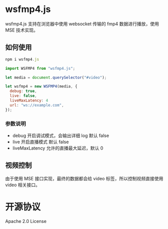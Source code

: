 # wsfmp4.js

wsfmp4.js  支持在浏览器中使用 websocket 传输的 fmp4 数据进行播放，使用 MSE 技术实现。

## 如何使用

```javascript
npm i wsfmp4.js
```

```javascript
import WSFMP4 from "wsfmp4.js";

let media = document.querySelector("#video");

let wsfmp4 = new WSFMP4(media, {
  debug: true,
  live: false,
  liveMaxLatency: 4
  url: "ws://example.com",
});
```

### 参数说明

- debug 开启调试模式，会输出详细 log 默认 false
- live 开启直播模式 默认 false
- liveMaxLatency 允许的直播最大延迟，默认 0

## 视频控制

由于使用 MSE 接口实现，最终的数据都会给 video 标签，所以控制视频直接使用 video 相关接口。

# 开源协议

Apache 2.0 License
